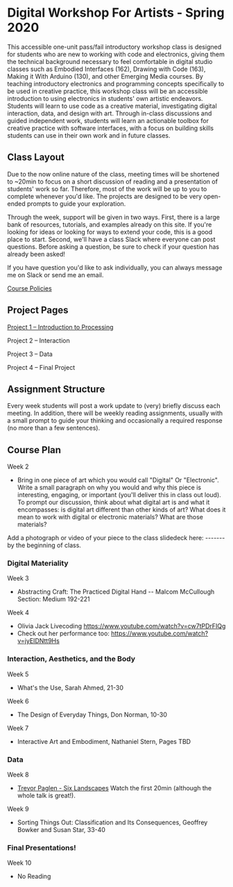 # Digital Workshop For Artists - Spring 2020

This accessible one-unit pass/fail introductory workshop class is designed for students who are
new to working with code and electronics, giving them the technical background necessary to
feel comfortable in digital studio classes such as Embodied Interfaces (162), Drawing with Code
(163), Making it With Arduino (130), and other Emerging Media courses. By teaching
introductory electronics and programming concepts specifically to be used in creative practice,
this workshop class will be an accessible introduction to using electronics in students' own
artistic endeavors. Students will learn to use code as a creative material, investigating digital 
interaction, data, and design with art. Through in-class discussions and guided independent work,
students will learn an actionable toolbox for creative practice with software interfaces, with a focus on building skills students
can use in their own work and in future classes.

## Class Layout
Due to the now online nature of the class, meeting times will be shortened to ~20min to focus on a short discussion of reading and a presentation of students' work so far. Therefore, most of the work will be up to you to complete whenever you'd like. The projects are designed to be very open-ended prompts to guide your exploration.

Through the week, support will be given in two ways. First, there is a large bank of resources, tutorials, and examples already on this site. If you're looking for ideas or looking for ways to extend your code, this is a good place to start. Second, we'll have a class Slack where everyone can post questions. Before asking a question, be sure to check if your question has already been asked! 

If you have question you'd like to ask individually, you can always message me on Slack or send me an email. 

[Course Policies](https://github.com/erawn/Digital-Workshop-For-Artists-2020/blob/master/Course%20Policies.md)

## Project Pages

[Project 1 – Introduction to Processing](https://github.com/erawn/Digital-Workshop-For-Artists-2020/blob/master/Project%201%20-%20Introduction%20to%20Processing.md)

Project 2 – Interaction

Project 3 – Data

Project 4 – Final Project

## Assignment Structure
Every week students will post a work update to (very) briefly discuss each meeting. In addition, there will be weekly reading assignments, usually with a small prompt to guide your thinking and occasionally a required response (no more than a few sentences). 

## Course Plan 

Week 2 
  - Bring in one piece of art which you would call "Digital" Or "Electronic". Write a small paragraph on why you would and why this piece is interesting, engaging, or important (you'll deliver this in class out loud). To prompt our discussion, think about what digital art is and what it encompasses: is digital art different than other kinds of art? What does it mean to work with digital or electronic materials? What are those materials? 
  
  Add a photograph or video of your piece to the class slidedeck here: ------- by the beginning of class. 
  
### Digital Materiality
Week 3
  - Abstracting Craft: The Practiced Digital Hand -- Malcom McCullough
    Section: Medium 192-221

Week 4
  - Olivia Jack Livecoding https://www.youtube.com/watch?v=cw7tPDrFIQg
  - Check out her performance too: https://www.youtube.com/watch?v=jyEIDNtt9Hs

### Interaction, Aesthetics, and the Body

Week 5
 - What's the Use, Sarah Ahmed, 21-30
 
Week 6
  - The Design of Everyday Things, Don Norman, 10-30
  
Week 7
  - Interactive Art and Embodiment, Nathaniel Stern, Pages TBD

### Data 

Week 8
  - [Trevor Paglen - Six Landscapes](https://youtu.be/j56s46e97Lo)
    Watch the first 20min (although the whole talk is great!). 
  
Week 9 
  - Sorting Things Out: Classification and Its Consequences, Geoffrey Bowker and Susan Star, 33-40

### Final Presentations!
Week 10
  - No Reading


